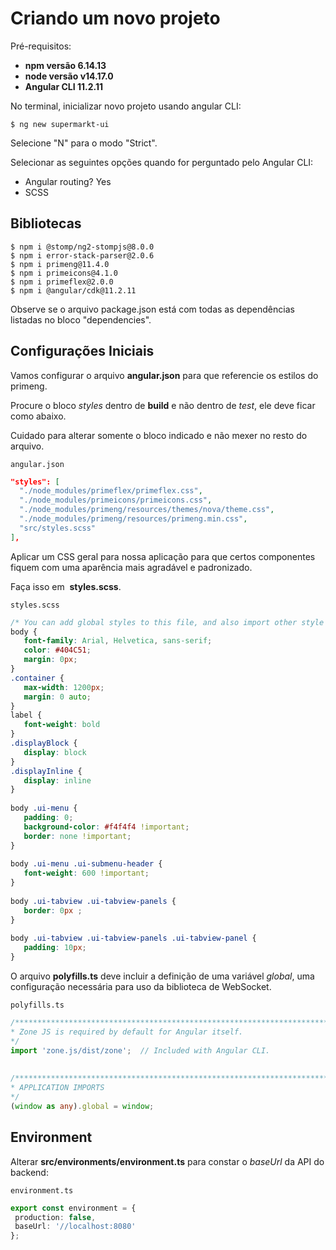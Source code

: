 # Criando um novo projeto

Pré-requisitos:

* **npm versão 6.14.13**
* **node versão v14.17.0**
* **Angular CLI 11.2.11**

No terminal, inicializar novo projeto usando angular CLI:

```
$ ng new supermarkt-ui
```

Selecione "N" para o modo "Strict".

Selecionar as seguintes opções quando for perguntado pelo Angular CLI:

* Angular routing? Yes
* SCSS


## Bibliotecas

```
$ npm i @stomp/ng2-stompjs@8.0.0
$ npm i error-stack-parser@2.0.6
$ npm i primeng@11.4.0
$ npm i primeicons@4.1.0
$ npm i primeflex@2.0.0
$ npm i @angular/cdk@11.2.11
```

Observe se o arquivo package.json está com todas as dependências listadas no
bloco "dependencies".

## Configurações Iniciais

Vamos configurar o arquivo ​**angular.json​** para que referencie os estilos do primeng.

Procure o bloco _styles_ dentro de **build** e não dentro de _test_, ele deve ficar como abaixo.

Cuidado para alterar somente o bloco indicado e não mexer no resto do arquivo.

`angular.json​`
```json
"styles": [
  "./node_modules/primeflex/primeflex.css",
  "./node_modules/primeicons/primeicons.css",
  "./node_modules/primeng/resources/themes/nova/theme.css",
  "./node_modules/primeng/resources/primeng.min.css",
  "src/styles.scss"
],
```

Aplicar um CSS geral para nossa aplicação para que certos componentes fiquem com uma
aparência mais agradável e padronizado. 

Faça isso em ​ **styles.scss​**.

`styles.scss`
```css
/* You can add global styles to this file, and also import other style files */
body {
   font-family: Arial, Helvetica, sans-serif;
   color: #404C51;
   margin: 0px;
}
.container {
   max-width: 1200px;
   margin: 0 auto;
}
label {
   font-weight: bold
}
.displayBlock {
   display: block
}
.displayInline {
   display: inline
}
 
body .ui-menu {
   padding: 0;
   background-color: #f4f4f4 !important;
   border: none !important;
}
 
body .ui-menu .ui-submenu-header {
   font-weight: 600 !important;
}
 
body .ui-tabview .ui-tabview-panels {
   border: 0px ;
}
 
body .ui-tabview .ui-tabview-panels .ui-tabview-panel {
   padding: 10px;
}
```

O arquivo **polyfills.ts** deve incluir a definição de uma variável _global_, uma configuração necessária para uso da biblioteca de WebSocket.

`polyfills.ts`
```typescript
/***************************************************************************************************
* Zone JS is required by default for Angular itself.
*/
import 'zone.js/dist/zone';  // Included with Angular CLI.
 
 
/***************************************************************************************************
* APPLICATION IMPORTS
*/
(window as any).global = window;
```

## Environment

Alterar **src/environments/environment.ts** para constar o _baseUrl_ da API do backend:

`environment.ts`
```typescript
export const environment = {
 production: false,
 baseUrl: '//localhost:8080'
};
```

